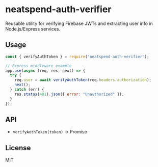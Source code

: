 # neatspend-auth-verifier

Reusable utility for verifying Firebase JWTs and extracting user info in Node.js/Express services.

## Usage

```js
const { verifyAuthToken } = require("neatspend-auth-verifier");

// Express middleware example
app.use(async (req, res, next) => {
  try {
    req.user = await verifyAuthToken(req.headers.authorization);
    next();
  } catch (err) {
    res.status(401).json({ error: "Unauthorized" });
  }
});
```

## API

- `verifyAuthToken(token)` → Promise<User>

## License

MIT
